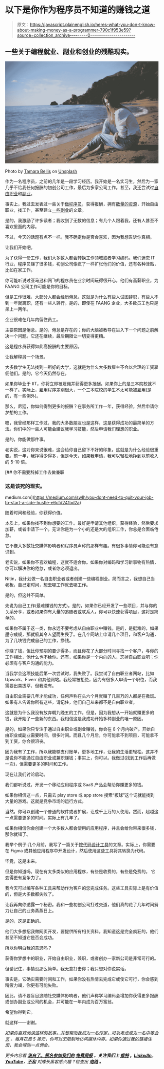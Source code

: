 # 以下是你作为程序员不知道的赚钱之道

> 原文：<https://javascript.plainenglish.io/heres-what-you-don-t-know-about-making-money-as-a-programmer-790c1f953e59?source=collection_archive---------0----------------------->

## 一些关于编程就业、副业和创业的残酷现实。

![](img/3c97bd447c1b8342fff6346ee795be20.png)

Photo by [Tamara Bellis](https://unsplash.com/@tamarabellis?utm_source=medium&utm_medium=referral) on [Unsplash](https://unsplash.com?utm_source=medium&utm_medium=referral)

作为一名程序员，之前的几年是一段学习经历。我开始是一名实习生，然后为一家几乎不给我任何报酬的初创公司工作，最后为多家公司工作。甚至，我还尝试过[自由职业](/you-are-doing-freelancing-the-wrong-way-here-is-how-to-fix-it-d4aea82d4bea)和[副业](/11-stupidly-simple-side-hustles-to-earn-extra-money-as-a-programmer-23fd30ca5cda)。

事实上，我过去发表过一些关于[做程序员](/the-unfair-advantage-of-being-a-programmer-76e84cb8d55c)，获得报酬，拥有[数量的资源](/80-free-resources-for-web-designers-and-web-developers-in-2021-f400be2875ea)，开始自由职业，找工作，甚至建立[一些副业](/how-to-make-an-extra-500-every-month-with-this-easy-side-hustle-bac6fd48cdfe)的文章。

是的，我激励了许多读者；我收到了无数的信息；有几个人跟着我，还有人甚至不喜欢里面的内容。

不过，今天的话题有点不一样。我不确定你是否会喜欢，因为我想告诉你真相。

让我们开始吧。

为了获得一份工作，我们大多数人都会转换工作领域或者学习编码。我们迷恋 IT 行业，程序员赚了很多钱，初创公司像疯了一样扩张他们的价值，还有各种津贴，比如在家工作。

你可能听说过亚马逊和网飞的程序员在业余时间玩得很开心，他们有高薪职业，为 FAANG 公司工作可能是你的目标。

但是工作很难，大部分人都会经历倦怠。这就是为什么有些人试图辞职，有些人不到一年就离职，还有一些人转行。是的，即使在 FAANG 企业，大多数员工也只是呆上一两年。

企业很难在几年内留住员工。

主要原因是倦怠。是的，倦怠是存在的；你的大脑被教导在进入下一个问题之前解决一个问题。它还在继续，最后期限让一切变得更糟。

这是程序员获得如此高报酬的主要原因。

让我解释另一个场景。

大多数学生无法找到一所好的大学，这就是为什么大多数雇主不会以合理的工资雇佣他们。是的，它今天仍然存在。

如果你毕业于 IIT，你将立即被雇佣并获得更多报酬。如果你上的是三本院校就不一样了。实际上，雇用程序差别很大，一个三本院校的学生不太可能被雇用(是的，有一些例外)。

那么，尼廷，你如何得到更多的报酬？在事务所工作一年，获得经验，然后申请你梦想的工作。

嗯，我曾经那样工作过，我的大多数朋友也是这样，这是获得成功的最简单的方法。你们中的一些人可能会建议我学习技能，然后申请我们理想的职业。

是的，你能做那件事。

老实说，这对你来说很难，这会给你自己留下不好的印象，这就是为什么经验很重要。前一年，我挣得少得多，但是今天，如果我申请，我可以轻松地挣到以前收入的 5-10 倍。

[](https://medium.com/swlh/you-dont-need-to-quit-your-job-to-start-a-side-hustle-e6cfd241bd2a) [## 你不需要辞掉工作去做兼职

### 这是该死的现实。

medium.com](https://medium.com/swlh/you-dont-need-to-quit-your-job-to-start-a-side-hustle-e6cfd241bd2a) 

随着时间和经验，你获得价值。

本质上，如果你找不到你想要的工作。最好是申请其他组织，获得经验，然后要求加薪，或者申请下一个。无论你是为一个小的还是大的组织工作，你总是会面临倦怠。

它不像大多数社交媒体影响者和程序员声称的那样有趣。有很多事情你可能没有意识到。

老实说，如果你不喜欢编程，这就不适合你。如果你对编码和学习新事物有热情，你可以解决你的倦怠，或者你必须退出。

Nitin，我计划做一名自由职业者或者创建一些编程副业。简而言之，我想自己当老板，自己定时间，想去哪工作就去哪工作。

是的，但这并不简单。

先说为自己工作(最难赚钱的方式)。是的，如果你已经开发了一些项目，并与你的关系分享，或者如果你有大量的追随者或联系人，你可以快速获得项目，这将是简单的。

如果你不属于这一类，你永远不要考虑从自由职业中赚钱。是的，是挺难的，如果墨守成规，那就极其令人望而生畏了。在几个网站上申请几个项目，和客户沟通，为了几块钱完成自己的工作，挣钱。

你赚了钱，但比你预期的要少得多，而且你花了大部分时间寻找一个客户，与你的工作相比，他什么也不给你。还有，如果你是一个内向的人，忘掉自由职业吧；你必须有与客户沟通的能力。

当我学会这项技能后第一次尝试时，我失败了。我尝试了自由职业者网站，比如 Upwork、Fiverr 和其他网站。我经常被拒绝，因为有很多人申请一个职位，而我需要出类拔萃，但我没有。

自由职业需要几年才能成功，任何声称在头六个月就赚了几百万的人都是在撒谎。如果有人告诉你所有这些，请记住，他们自己从来都不是自由职业者。

这就是为什么我没有放弃朝九晚五的工作。但是，因为我想从一开始就赚更多的钱，我开始了一些新的东西。我相信这是我成功开始多种副业的唯一原因。

是的，如果你只专注于通过自由职业或副业赚钱，你会在 6 个月内破产。开始自由职业或副业需要时间，很多时间。而且几个月后，你可能拿不到项目，可能拿不到工资，你会很沮丧。

因为我有了工作，所以我能够支付账单，更多地工作，让我的生活更轻松。这并不是说你不能通过自由职业或兼职赚钱；事实上，你可以。我做过(找到工作后再做一次)，但需要更多的时间和工作。

现在让我们讨论启动。

我们都听说过，开发一个移动应用程序或 SaaS 产品会帮助你赚更多的钱。

如果你相信这一点，只需去 play store 或 app store 搜索“板球”这个词就能找到大量的游戏。这就是竞争市场的运行方式。

当然，你可以创建一个普通的软件或者扩展，让成千上万的人使用。然而，超越这一点需要更多的时间。实际上有几年了。

如果你相信你会创建一个大多数人都会使用的应用程序，并且会给你带来很多钱，那你就错了。

我举个例子:几个月前，我写了一篇关于[按代码设计工具](/best-design-to-code-platforms-to-make-your-web-development-journey-easier-4ef5125ad9fa)的文章。实际上，你需要在 Figma 或其他应用程序中开发设计，然后使用这些工具将其转换为代码。

毕竟，这是未来。

但是你知道吗，现在有太多类似的应用程序，有些是收费的，有些是免费的。
它变得更有竞争力了。

我今天可以编写各种工具来帮助作为客户的您完成任务。这些工具实际上是有价值的，但是大多数都失败了。

让我再向你透露一个秘密。我和一些初创公司打过交道，他们真的花了几年时间努力让自己的业务蒸蒸日上。

是的，这是正确的。

他们大多想招我做网页开发，要提供所有相关资料。我知道这是完全疯狂的，他们甚至不知道它是否会成功。

所以你明白我的意思吗？

获得你梦想中的职业，开始自由职业，兼职，或者创办一家新公司是非常可行的。

但请记住，事情没那么简单。我无意打击你；我只想对你说实话。

事实是，它确实需要时间和工作，如果你没有热情去完成它或使它可行，你会感到精疲力竭，你更有可能失败。

因此，请不要盲目追随社交媒体影响者，他们声称学习编码会增加你获得更多报酬或创办副业或公司的机会，并可能在一年内成为百万富翁。

希望你得到它。

就这样——谢谢。

[*如果你喜欢阅读这样的故事，并想帮助我成为一名作家，可以考虑成为一名中等会员*](https://nitinfab.medium.com/membership) *。每月花费 5 美元，你可以无限制地访问媒体内容。如果你通过我的链接注册，我会得到一点佣金。*

*更多内容看* [***说白了。报名参加我们的***](https://plainenglish.io/) **[***免费周报***](http://newsletter.plainenglish.io/) *。关注我们上* [***推特***](https://twitter.com/inPlainEngHQ) ，[***LinkedIn***](https://www.linkedin.com/company/inplainenglish/)***，***[***YouTube***](https://www.youtube.com/channel/UCtipWUghju290NWcn8jhyAw)***，****[***不和***](https://discord.gg/GtDtUAvyhW)*** *对成长黑客感兴趣？检查出* [***电路***](https://circuit.ooo/) ***。***